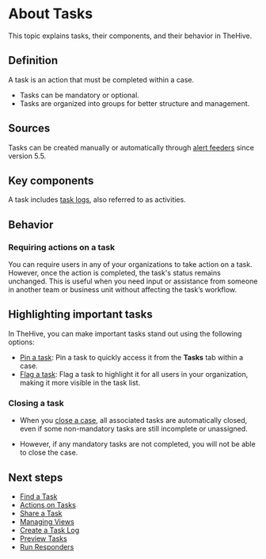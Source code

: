 # About Tasks

This topic explains tasks, their components, and their behavior in TheHive.

## Definition

A task is an action that must be completed within a case.

* Tasks can be mandatory or optional.
* Tasks are organized into groups for better structure and management.

## Sources

Tasks can be created manually or automatically through [alert feeders](../../organization/configure-organization/manage-feeders/about-feeders.md) since version 5.5.

## Key components

A task includes [task logs](../tasks/about-task-logs.md), also referred to as activities.

## Behavior

### Requiring actions on a task

You can require users in any of your organizations to take action on a task. However, once the action is completed, the task's status remains unchanged. This is useful when you need input or assistance from someone in another team or business unit without affecting the task’s workflow.

## Highlighting important tasks

In TheHive, you can make important tasks stand out using the following options:

* [Pin a task](../tasks/preview-task-details/actions.md#unpin): Pin a task to quickly access it from the **Tasks** tab within a case.
* [Flag a task](../tasks/preview-task-details/actions.md#unflag): Flag a task to highlight it for all users in your organization, making it more visible in the task list.

### Closing a task

* When you [close a case](../cases/close-a-case.md), all associated tasks are automatically closed, even if some non-mandatory tasks are still incomplete or unassigned.

* However, if any mandatory tasks are not completed, you will not be able to close the case.

<h2>Next steps</h2>

* [Find a Task](../tasks/search-for-tasks/find-a-task.md)
* [Actions on Tasks](../tasks/preview-task-details/actions.md)
* [Share a Task](share-a-task.md)
* [Managing Views](manage-views.md)
* [Create a Task Log](../tasks/preview-task-details/create-a-task-log.md)
* [Preview Tasks](../tasks/preview-task-details/Preview-tasks.md)
* [Run Responders](../tasks/preview-task-details/run-responders.md)